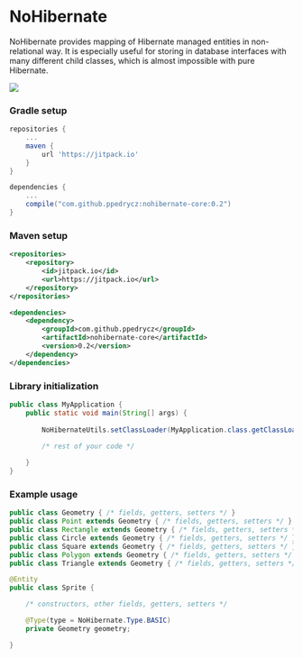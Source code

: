 NoHibernate
==========

NoHibernate provides mapping of Hibernate managed entities in non-relational way. It is especially useful for storing in database interfaces with many different child classes, which is almost impossible with pure Hibernate.

[![](https://jitpack.io/v/ppedrycz/nohibernate-core.svg)](https://jitpack.io/#ppedrycz/nohibernate-core)

### Gradle setup
```gradle
repositories {
    ...
    maven {
        url 'https://jitpack.io'
    }
}

dependencies {
    ...
    compile("com.github.ppedrycz:nohibernate-core:0.2")
}
```

### Maven setup
```xml
<repositories>
    <repository>
        <id>jitpack.io</id>
        <url>https://jitpack.io</url>
    </repository>
</repositories>

<dependencies>
    <dependency>
        <groupId>com.github.ppedrycz</groupId>
        <artifactId>nohibernate-core</artifactId>
        <version>0.2</version>
    </dependency>
</dependencies>
```

### Library initialization
```Java
public class MyApplication {
    public static void main(String[] args) {
        
        NoHibernateUtils.setClassLoader(MyApplication.class.getClassLoader());
        
        /* rest of your code */

    }
}
```

### Example usage
```Java
public class Geometry { /* fields, getters, setters */ }
public class Point extends Geometry { /* fields, getters, setters */ }
public class Rectangle extends Geometry { /* fields, getters, setters */ }
public class Circle extends Geometry { /* fields, getters, setters */ }
public class Square extends Geometry { /* fields, getters, setters */ }
public class Polygon extends Geometry { /* fields, getters, setters */ }
public class Triangle extends Geometry { /* fields, getters, setters */ }

@Entity
public class Sprite {

    /* constructors, other fields, getters, setters */

    @Type(type = NoHibernate.Type.BASIC)
    private Geometry geometry;

}

```
